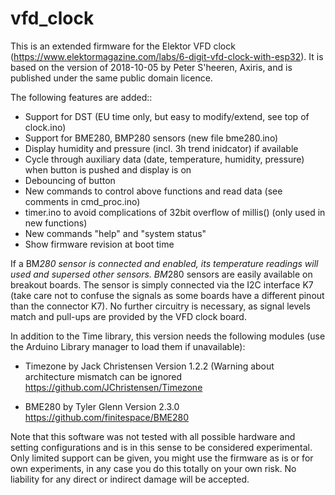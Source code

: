 # vfd_clock

This is an extended firmware for the Elektor VFD clock (https://www.elektormagazine.com/labs/6-digit-vfd-clock-with-esp32).
It is based on the version of 2018-10-05 by Peter S'heeren, Axiris, and is published under the same public domain licence.

The following features are added::
* Support for DST (EU time only, but easy to modify/extend, see top of clock.ino)
* Support for BME280, BMP280 sensors (new file bme280.ino)
* Display humidity and pressure (incl. 3h trend inidcator) if available
* Cycle through auxiliary data (date, temperature, humidity, pressure) when button is pushed and display is on
* Debouncing of button
* New commands to control above functions and read data (see comments in cmd_proc.ino)
* timer.ino to avoid complications of 32bit overflow of millis() (only used in new functions)
* New commands "help" and "system status"
* Show firmware revision at boot time

If a BM*280 sensor is connected and enabled, its temperature readings will used and supersed other sensors.
BM*280 sensors are easily available on breakout boards. The sensor is simply connected via the I2C interface K7 (take care not to confuse the signals as some boards have a different pinout than the connector K7). No further circuitry is necessary, as signal levels match and pull-ups are provided by the VFD clock board.

In addition to the Time library, this version needs the following modules (use the Arduino Library manager to load them if unavailable): 

- Timezone by Jack Christensen
  Version 1.2.2  (Warning about architecture mismatch can be ignored
  https://github.com/JChristensen/Timezone

- BME280 by Tyler Glenn
  Version 2.3.0
  https://github.com/finitespace/BME280

Note that this software was not tested with all possible hardware and setting configurations and is in this sense to be considered experimental.
Only limited support can be given, you might use the firmware as is or for own experiments, in any case you do this totally on your own risk.
No liability for any direct or indirect damage will be accepted.

